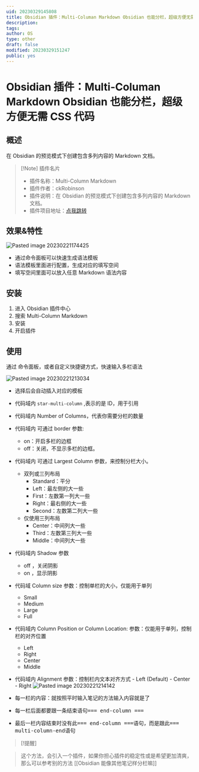 ```yaml
---
uid: 20230329145808
title: Obsidian 插件：Multi-Columan Markdown Obsidian 也能分栏，超级方便无需CSS代码
description:
tags:
author: OS
type: other
draft: false
modified: 20230329151247
public: yes
---
```


# Obsidian 插件：Multi-Columan Markdown Obsidian 也能分栏，超级方便无需 CSS 代码

## 概述

在 Obsidian 的预览模式下创建包含多列内容的 Markdown 文档。

> [!Note] 插件名片
> -   插件名称：Multi-Column Markdown
> -   插件作者：ckRobinson
> -   插件说明：在 Obsidian 的预览模式下创建包含多列内容的 Markdown 文档。
> -   插件项目地址：[点我跳转](https://github.com/ckRobinson/multi-column-markdown)

## 效果&特性

![Pasted image 20230221174425](https://s1.vika.cn/space/2023/03/15/a6173b424d464e7ba9eca3ad12a2b768)

-   通过命令面板可以快速生成语法模板
-   语法模板里面进行配置，生成对应的填写空间
-   填写空间里面可以放入任意 Markdown 语法内容

## 安装

1. 进入 Obsidian 插件中心
2. 搜索 Multi-Column Markdown
3. 安装
4. 开启插件

## 使用

通过 命令面板，或者自定义快捷键方式，快速输入多栏语法

![Pasted image 20230221213034](https://s1.vika.cn/space/2023/03/15/11cfcb404b5d496abbc0bc0ec1a39650)

-   选择后会自动插入对应的模板
-   代码域内 `star-multi-column` ,表示的是 ID，用于引用
-   代码域内 Number of Columns，代表你需要分栏的数量
-   代码域内 可通过 border 参数:
    -   on：开启多栏的边框
    -   off：关闭，不显示多栏的边框。
-   代码域内 可通过 Largest Column 参数，来控制分栏大小。
    -   双列或三列布局
        -   Standard：平分
        -   Left：最左侧的大一些
        -   First：左数第一列大一些
        -   Right：最右侧的大一些
        -   Second：左数第二列大一些
    -   仅使用三列布局
        -   Center：中间列大一些
        -   Third：左数第三列大一些
        -   Middle：中间列大一些
-   代码域内 Shadow 参数
    -   off ，关闭阴影
    -   on ，显示阴影
-   代码域 Column size 参数：控制单栏的大小，仅能用于单列
    -   Small
    -   Medium
    -   Large
    -   Full
-   代码域内 Column Position or Column Location: 参数：仅能用于单列，控制栏的对齐位置
    -   Left
    -   Right
    -   Center
    -   Middle
-   代码域内 Alignment 参数：控制栏内文本对齐方式 - Left (Default) - Center - Right
    ![Pasted image 20230221214142](https://s1.vika.cn/space/2023/03/15/78afc88953a344e08f3d3e29258585ef)

-   每一栏的内容：就按照平时输入笔记的方法输入内容就是了
-   每一栏后面都要跟一条结束语句<kbd>=== end-column ===</kbd>
-   最后一栏内容结束时没有此<kbd>=== end-column ===</kbd>语句，而是跟此<kbd>=== multi-column-end</kbd>语句

> [!提醒]

> 这个方法，会引入一个插件，如果你担心插件的稳定性或是希望更加清爽，那么可以参考别的方法 [[Obsidian 能像其他笔记样分栏嘛]]
